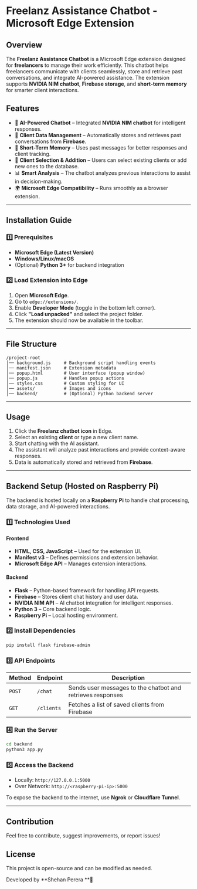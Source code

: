 # Freelanz Assistance Chatbot - Microsoft Edge Extension

## Overview

The **Freelanz Assistance Chatbot** is a Microsoft Edge extension designed for **freelancers** to manage their work efficiently. This chatbot helps freelancers communicate with clients seamlessly, store and retrieve past conversations, and integrate AI-powered assistance. The extension supports **NVIDIA NIM chatbot**, **Firebase storage**, and **short-term memory** for smarter client interactions.

## Features

- 🤖 **AI-Powered Chatbot** – Integrated **NVIDIA NIM chatbot** for intelligent responses.
- 🔄 **Client Data Management** – Automatically stores and retrieves past conversations from **Firebase**.
- 📝 **Short-Term Memory** – Uses past messages for better responses and client tracking.
- 📂 **Client Selection & Addition** – Users can select existing clients or add new ones to the database.
- 📊 **Smart Analysis** – The chatbot analyzes previous interactions to assist in decision-making.
- 🌍 **Microsoft Edge Compatibility** – Runs smoothly as a browser extension.

---

## Installation Guide

### 1️⃣ Prerequisites

- **Microsoft Edge (Latest Version)**
- **Windows/Linux/macOS**
- (Optional) **Python 3+** for backend integration

### 2️⃣ Load Extension into Edge

1. Open **Microsoft Edge**.
2. Go to `edge://extensions/`.
3. Enable **Developer Mode** (toggle in the bottom left corner).
4. Click **"Load unpacked"** and select the project folder.
5. The extension should now be available in the toolbar.

---

## File Structure

```
/project-root
│── background.js     # Background script handling events
│── manifest.json     # Extension metadata
│── popup.html        # User interface (popup window)
│── popup.js          # Handles popup actions
│── styles.css        # Custom styling for UI
│── assets/           # Images and icons
│── backend/          # (Optional) Python backend server
```

---

## Usage

1. Click the **Freelanz chatbot icon** in Edge.
2. Select an existing **client** or type a new client name.
3. Start chatting with the AI assistant.
4. The assistant will analyze past interactions and provide context-aware responses.
5. Data is automatically stored and retrieved from **Firebase**.

---

## Backend Setup (Hosted on Raspberry Pi)

The backend is hosted locally on a **Raspberry Pi** to handle chat processing, data storage, and AI-powered interactions.

### 1️⃣ Technologies Used

#### **Frontend**

- **HTML, CSS, JavaScript** – Used for the extension UI.
- **Manifest v3** – Defines permissions and extension behavior.
- **Microsoft Edge API** – Manages extension interactions.

#### **Backend**

- **Flask** – Python-based framework for handling API requests.
- **Firebase** – Stores client chat history and user data.
- **NVIDIA NIM API** – AI chatbot integration for intelligent responses.
- **Python 3** – Core backend logic.
- **Raspberry Pi** – Local hosting environment.

### 2️⃣ Install Dependencies

```sh
pip install flask firebase-admin
```

### 3️⃣ API Endpoints

| Method | Endpoint   | Description                                                |
| ------ | ---------- | ---------------------------------------------------------- |
| `POST` | `/chat`    | Sends user messages to the chatbot and retrieves responses |
| `GET`  | `/clients` | Fetches a list of saved clients from Firebase              |

### 4️⃣ Run the Server

```sh
cd backend
python3 app.py
```

### 5️⃣ Access the Backend

- Locally: `http://127.0.0.1:5000`
- Over Network: `http://<raspberry-pi-ip>:5000`

To expose the backend to the internet, use **Ngrok** or **Cloudflare Tunnel**.

---

## Contribution

Feel free to contribute, suggest improvements, or report issues!

## License

This project is open-source and can be modified as needed.

Developed by **Shehan Perera **🚀

